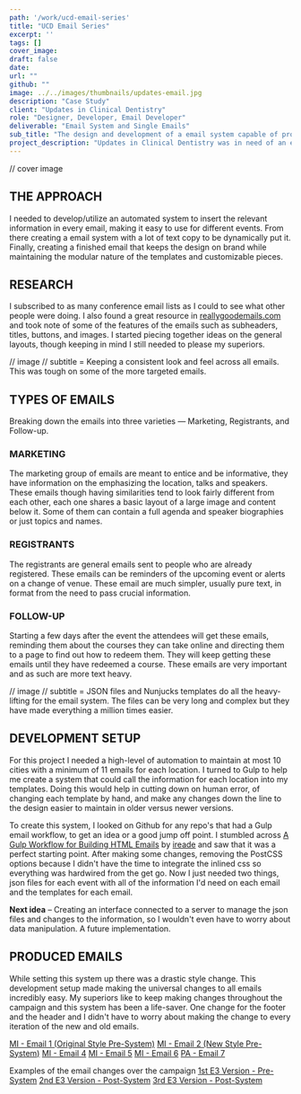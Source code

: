 ```yaml
---
path: '/work/ucd-email-series'
title: "UCD Email Series"
excerpt: ''
tags: []
cover_image:
draft: false
date:
url: ""
github: ""
image: ../../images/thumbnails/updates-email.jpg
description: "Case Study"
client: "Updates in Clinical Dentistry"
role: "Designer, Developer, Email Developer"
deliverable: "Email System and Single Emails"
sub_title: "The design and development of a email system capable of producing many emails for a traveling conference"
project_description: "Updates in Clinical Dentistry was in need of an email system that could maintain their multiple emails targeting multiple locations. This system need to make universal changes to all the emails, keep consistent branding, be easily reproducible for any location, and be quick to create and deploy."
---
```


// cover image

## THE APPROACH

I needed to develop/utilize an automated system to insert the relevant information in every email, making it easy to use for different events. From there creating a email system with a lot of text copy to be dynamically put it. Finally, creating a finished email that keeps the design on brand while maintaining the modular nature of the templates and customizable pieces.

## RESEARCH

I subscribed to as many conference email lists as I could to see what other people were doing. I also found a great resource in [reallygoodemails.com](http://reallygoodemails.com/) and took note of some of the features of the emails such as subheaders, titles, buttons, and images. I started piecing together ideas on the general layouts, though keeping in mind I still needed to please my superiors.

// image
// subtitle = Keeping a consistent look and feel across all emails. This was tough on some of the more targeted emails.

## TYPES OF EMAILS

Breaking down the emails into three varieties — Marketing, Registrants, and Follow-up.

### MARKETING

The marketing group of emails are meant to entice and be informative, they have information on the emphasizing the location, talks and speakers. These emails though having similarities tend to look fairly different from each other, each one shares a basic layout of a large image and content below it. Some of them can contain a full agenda and speaker biographies or just topics and names.

### REGISTRANTS

The registrants are general emails sent to people who are already registered. These emails can be reminders of the upcoming event or alerts on a change of venue. These email are much simpler, usually pure text, in format from the need to pass crucial information.

### FOLLOW-UP

Starting a few days after the event the attendees will get these emails, reminding them about the courses they can take online and directing them to a page to find out how to redeem them. They will keep getting these emails until they have redeemed a course. These emails are very important and as such are more text heavy.

// image
// subtitle = JSON files and Nunjucks templates do all the heavy-lifting for the email system. The files can be very long and complex but they have made everything a million times easier.

## DEVELOPMENT SETUP

For this project I needed a high-level of automation to maintain at most 10 cities with a minimum of 11 emails for each location. I turned to Gulp to help me create a system that could call the information for each location into my templates. Doing this would help in cutting down on human error, of changing each template by hand, and make any changes down the line to the design easier to maintain in older versus newer versions.

To create this system, I looked on Github for any repo's that had a Gulp email workflow, to get an idea or a good jump off point. I stumbled across [A Gulp Workflow for Building HTML Emails](https://github.com/ireade/gulp-email-workflow) by [ireade](https://github.com/ireade) and saw that it was a perfect starting point. After making some changes, removing the PostCSS options because I didn't have the time to integrate the inlined css so everything was hardwired from the get go. Now I just needed two things, json files for each event with all of the information I'd need on each email and the templates for each email.

**Next idea** – Creating an interface connected to a server to manage the json files and changes to the information, so I wouldn't even have to worry about data manipulation. A future implementation.

## PRODUCED EMAILS

While setting this system up there was a drastic style change. This development setup made making the universal changes to all emails incredibly easy. My superiors like to keep making changes throughout the campaign and this system has been a life-saver. One change for the footer and the header and I didn't have to worry about making the change to every iteration of the new and old emails.

[MI - Email 1 (Original Style Pre-System)](http://aegispublications.com/news/cdeworld/2017/events/updates/01/MI-E1.html) [MI - Email 2 (New Style Pre-System)](http://aegispublications.com/news/cdeworld/2017/events/updates/02/MI-E2.html) [MI - Email 4](http://aegispublications.com/news/cdeworld/2017/events/updates/03/MI-E4.html) [MI - Email 5](http://aegispublications.com/news/cdeworld/2017/events/updates/03/MI-E5.html) [MI - Email 6](http://aegispublications.com/news/cdeworld/2017/events/updates/03/MI-E6.html) [PA - Email 7](http://aegispublications.com/news/cdeworld/2017/events/updates/04/PA-E7.html)

Examples of the email changes over the campaign
[1st E3 Version - Pre-System](http://aegispublications.com/news/cdeworld/2017/events/updates/02/MI-E3.html) [2nd E3 Version - Post-System](http://aegispublications.com/news/cdeworld/2017/events/updates/03/MA-E3.html) [3rd E3 Version - Post-System](http://aegispublications.com/news/cdeworld/2017/events/updates/05/CA-E3.html)